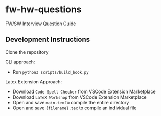 # fw-hw-questions
FW/SW Interview Question Guide

## Development Instructions
Clone the repository

CLI approach:
- Run `python3 scripts/build_book.py`

Latex Extension Approach:
- Download `Code Spell Checker` from VSCode Extension Marketplace
- Download `LaTeX Workshop` from VSCode Extension Marketplace
- Open and save `main.tex` to compile the entire directory 
- Open and save `{filename}.tex` to compile an individual file

